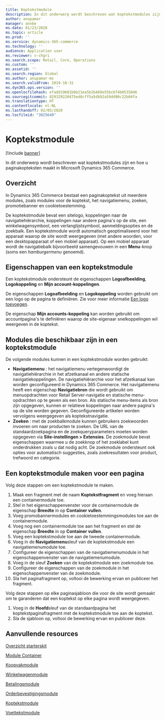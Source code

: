 ```yaml
---
title: Koptekstmodule
description: In dit onderwerp wordt beschreven wat koptekstmodules zijn en hoe u paginakopteksten maakt in Microsoft Dynamics 365 Commerce.
author: anupamar
manager: annbe
ms.date: 01/23/2020
ms.topic: article
ms.prod: ''
ms.service: dynamics-365-commerce
ms.technology: ''
audience: Application user
ms.reviewer: v-chgri
ms.search.scope: Retail, Core, Operations
ms.custom: ''
ms.assetid: ''
ms.search.region: Global
ms.author: anupamar-ms
ms.search.validFrom: 2019-10-31
ms.dyn365.ops.version: ''
ms.openlocfilehash: efadd19681bbb21ea5b2b469e55bc6f4b0535046
ms.sourcegitcommit: 829329220475ed8cff5a5db92a59dd90c22b04fa
ms.translationtype: HT
ms.contentlocale: nl-NL
ms.lasthandoff: 02/05/2020
ms.locfileid: "3025649"
---
```

# <a name="header-module"></a>Koptekstmodule


[!include [banner](includes/banner.md)]

In dit onderwerp wordt beschreven wat koptekstmodules zijn en hoe u paginakopteksten maakt in Microsoft Dynamics 365 Commerce.

## <a name="overview"></a>Overzicht

In Dynamics 365 Commerce bestaat een paginakoptekst uit meerdere modules, zoals modules voor de koptekst, het navigatiemenu, zoeken, promotiebanner en cookietoestemming. 

De koptekstmodule bevat een sitelogo, koppelingen naar de navigatiehiërarchie, koppelingen naar andere pagina's op de site, een winkelwagensymbool, een verlanglijstsymbool, aanmeldingsopties en de zoekbalk. Een koptekstmodule wordt automatisch geoptimaliseerd voor het apparaat waarop de site wordt weergegeven (met andere woorden, voor een desktopapparaat of een mobiel apparaat). Op een mobiel apparaat wordt de navigatiebalk bijvoorbeeld samengevouwen in een **Menu**-knop (soms een *hamburgermenu* genoemd).

## <a name="properties-of-a-header-module"></a>Eigenschappen van een koptekstmodule

Een koptekstmodule ondersteunt de eigenschappen **Logoafbeelding**, **Logokoppeling** en **Mijn account-koppelingen**. 

De eigenschappen **Logoafbeelding** en **Logokoppeling** worden gebruikt om een logo op de pagina te definiëren. Zie voor meer informatie [Een logo toevoegen](add-logo.md). 

De eigenschap **Mijn accounts-koppeling** kan worden gebruikt om accountpagina's te definiëren waarop de site-eigenaar snelkoppelingen wil weergeven in de koptekst.

## <a name="modules-that-are-available-in-a-header-module"></a>Modules die beschikbaar zijn in een koptekstmodule

De volgende modules kunnen in een koptekstmodule worden gebruikt:

- **Navigatiemenu** : het navigatiemenu vertegenwoordigt de navigatiehiërarchie in het afzetkanaal en andere statische navigatiekoppelingen. De navigatiehiërarchie voor het afzetkanaal kan worden geconfigureerd in Dynamics 365 Commerce. Het navigatiemenu heeft een eigenschap **Navigatiebron** die wordt gebruikt om menuopdrachten voor Retail Server-navigatie en statische menu-opdrachten op te geven als een bron. Als statische menu-items als bron zijn opgegeven, kunnen er relatieve koppelingen naar andere pagina's op de site worden gegeven. Geconfigureerde artikelen worden vervolgens weergegeven als koptekstnavigatie. 
- **Zoeken** : met de zoekbalkmodule kunnen gebruikers zoekwoorden invoeren om naar producten te zoeken. De URL van de standaardzoekpagina en de zoekqueryparameters moeten worden opgegeven via **Site-instellingen \> Extensies**. De zoekmodule bevat eigenschappen waarmee u de zoekknop of het zoeklabel kunt onderdrukken zoals u dat nodig acht. De zoekmodule ondersteunt ook opties voor automatisch suggesties, zoals zoekresultaten voor product, trefwoord en categorie.

## <a name="create-a-header-module-for-a-page"></a>Een koptekstmodule maken voor een pagina

Volg deze stappen om een koptekstmodule te maken.

1. Maak een fragment met de naam **Koptekstfragment** en voeg hieraan een containermodule toe.
1. Stel in het eigenschappenvenster voor de containermodule de eigenschap **Breedte** in op **Container vullen**.
1. Voeg promobannermodules en cookietoestemmingsmodules toe aan de containermodule.
1. Voeg nog een containermodule toe aan het fragment en stel de eigenschap **Breedte** in op **Container vullen**.
1. Voeg een koptekstmodule toe aan de tweede containermodule.
1. Voeg in de **Navigatiemenu**sleuf van de koptekstmodule een navigatiemenumodule toe. 
1. Configureer de eigenschappen van de navigatiemenumodule in het eigenschappenvenster van de navigatiemenumodule.
1. Voeg in de sleuf **Zoeken** van de koptekstmodule een zoekmodule toe. 
1. Configureer de eigenschappen van de zoekmodule in het eigenschappenvenster van de zoekmodule. 
1. Sla het paginafragment op, voltooi de bewerking ervan en publiceer het fragment. 

Volg deze stappen op elke paginasjabloon die voor de site wordt gemaakt om te garanderen dat een koptekst op elke pagina wordt weergegeven.

1. Voeg in de **Hoofd**sleuf van de standaardpagina het koptekstpaginafragment met de koptekstmodule toe aan de koptekst.
1. Sla de sjabloon op, voltooi de bewerking ervan en publiceer deze.

## <a name="additional-resources"></a>Aanvullende resources

[Overzicht starterskit](starter-kit-overview.md)

[Module Container](add-container-module.md)

[Koopvakmodule](add-buy-box.md)

[Winkelwagenmodule](add-cart-module.md)

[Betalingsmodule](add-checkout-module.md)

[Orderbevestigingsmodule](order-confirmation-module.md)

[Koptekstmodule](author-header-module.md)

[Voettekstmodule](author-footer-module.md)
